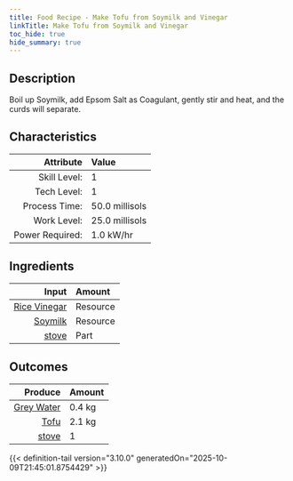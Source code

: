 ```yaml
---
title: Food Recipe - Make Tofu from Soymilk and Vinegar
linkTitle: Make Tofu from Soymilk and Vinegar
toc_hide: true
hide_summary: true
---
```

<!-- This is generated by the MarsSim HelpGenertor, do not edit. -->

## Description
 Boil up Soymilk, add Epsom Salt as Coagulant,&#10;&#9;&#9;&#9;gently stir and heat, and the curds will separate.

## Characteristics

| Attribute      | Value |
|--------:|:------|
|Skill Level:|1|
|Tech Level:|1|
|Process Time:|50.0 millisols|
|Work Level:|25.0 millisols|
|Power Required:|1.0 kW/hr|

## Ingredients

| Input      | Amount |
|--------:|:------|
|[Rice Vinegar](/docs/definitions/resource/rice-vinegar)|Resource|0.039 kg|
|[Soymilk](/docs/definitions/resource/soymilk)|Resource|2.5 kg|
|[stove](/docs/definitions/part/stove)|Part|1|

## Outcomes


| Produce      | Amount |
|--------:|:------|
|[Grey Water](/docs/definitions/resource/grey-water)|0.4 kg|
|[Tofu](/docs/definitions/resource/tofu)|2.1 kg|
|[stove](/docs/definitions/part/stove)|1|



{{< definition-tail version="3.10.0" generatedOn="2025-10-09T21:45:01.8754429" >}}



